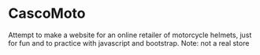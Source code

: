 CascoMoto
=========

Attempt to make a website for an online retailer of motorcycle helmets, just for fun and to practice with javascript and bootstrap. Note: not a real store
